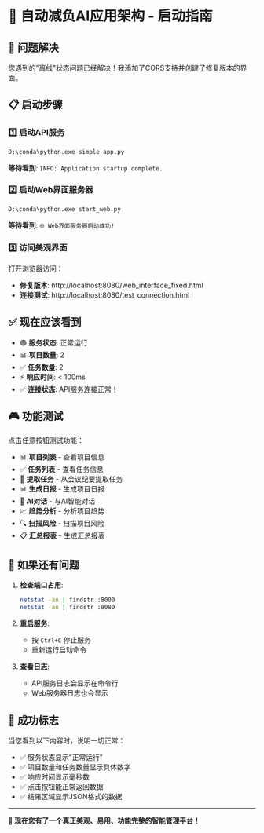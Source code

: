 # 🚀 自动减负AI应用架构 - 启动指南

## 🎯 问题解决

您遇到的"离线"状态问题已经解决！我添加了CORS支持并创建了修复版本的界面。

## 📋 启动步骤

### 1️⃣ 启动API服务
```bash
D:\conda\python.exe simple_app.py
```
**等待看到**: `INFO: Application startup complete.`

### 2️⃣ 启动Web界面服务器
```bash
D:\conda\python.exe start_web.py
```
**等待看到**: `🌐 Web界面服务器启动成功!`

### 3️⃣ 访问美观界面
打开浏览器访问：
- **修复版本**: http://localhost:8080/web_interface_fixed.html
- **连接测试**: http://localhost:8080/test_connection.html

## ✅ 现在应该看到

- 🟢 **服务状态**: 正常运行
- 📊 **项目数量**: 2
- ✅ **任务数量**: 2  
- ⚡ **响应时间**: < 100ms
- ✅ **连接状态**: API服务连接正常！

## 🎮 功能测试

点击任意按钮测试功能：
- 📊 **项目列表** - 查看项目信息
- ✅ **任务列表** - 查看任务信息
- 📝 **提取任务** - 从会议纪要提取任务
- 📊 **生成日报** - 生成项目日报
- 💬 **AI对话** - 与AI智能对话
- 📈 **趋势分析** - 分析项目趋势
- 🔍 **扫描风险** - 扫描项目风险
- 📋 **汇总报表** - 生成汇总报表

## 🔧 如果还有问题

1. **检查端口占用**:
   ```bash
   netstat -an | findstr :8000
   netstat -an | findstr :8080
   ```

2. **重启服务**:
   - 按 `Ctrl+C` 停止服务
   - 重新运行启动命令

3. **查看日志**:
   - API服务日志会显示在命令行
   - Web服务器日志也会显示

## 🎉 成功标志

当您看到以下内容时，说明一切正常：
- ✅ 服务状态显示"正常运行"
- ✅ 项目数量和任务数量显示具体数字
- ✅ 响应时间显示毫秒数
- ✅ 点击按钮能正常返回数据
- ✅ 结果区域显示JSON格式的数据

---

**🎊 现在您有了一个真正美观、易用、功能完整的智能管理平台！**
